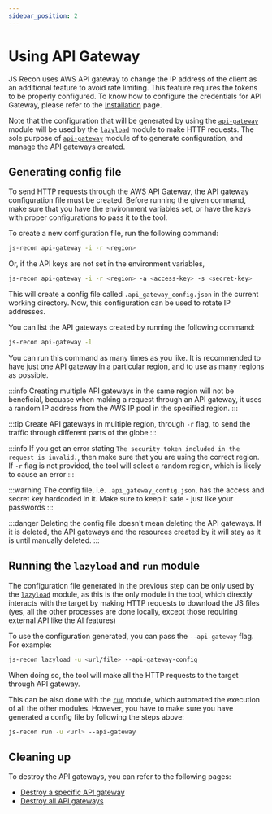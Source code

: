 ```yaml
---
sidebar_position: 2
---
```


# Using API Gateway

JS Recon uses AWS API gateway to change the IP address of the client as an additional feature to avoid rate limiting. This feature requires the tokens to be properly configured. To know how to configure the credentials for API Gateway, please refer to the [Installation](../installation.md#aws-api-gateway-used-to-rotate-ip-address-optional) page.

Note that the configuration that will be generated by using the [`api-gateway`](../modules/api-gateway.md) module will be used by the [`lazyload`](../modules/lazyload.md) module to make HTTP requests. The sole purpose of [`api-gateway`](../modules/api-gateway.md) module of to generate configuration, and manage the API gateways created.

## Generating config file

To send HTTP requests through the AWS API Gateway, the API gateway configuration file must be created. Before running the given command, make sure that you have the environment variables set, or have the keys with proper configurations to pass it to the tool.

To create a new configuration file, run the following command:

```bash
js-recon api-gateway -i -r <region>
```

Or, if the API keys are not set in the environment variables,

```bash
js-recon api-gateway -i -r <region> -a <access-key> -s <secret-key>
```

This will create a config file called `.api_gateway_config.json` in the current working directory. Now, this configuration can be used to rotate IP addresses.

You can list the API gateways created by running the following command:
```bash
js-recon api-gateway -l
```

You can run this command as many times as you like. It is recommended to have just one API gateway in a particular region, and to use as many regions as possible. 

:::info
Creating multiple API gateways in the same region will not be beneficial, becuase when making a request through an API gateway, it uses a random IP address from the AWS IP pool in the specified region.
:::

:::tip
Create API gateways in multiple region, through `-r` flag, to send the traffic through different parts of the globe
:::

:::info
If you get an error stating `The security token included in the request is invalid.`, then make sure that you are using the correct region. If `-r` flag is not provided, the tool will select a random region, which is likely to cause an error
:::

:::warning
The config file, i.e. `.api_gateway_config.json`, has the access and secret key hardcoded in it. Make sure to keep it safe - just like your passwords
:::

:::danger
Deleting the config file doesn't mean deleting the API gateways. If it is deleted, the API gateways and the resources created by it will stay as it is until manually deleted.
:::

## Running the `lazyload` and `run` module
The configuration file generated in the previous step can be only used by the [`lazyload`](../modules/lazyload.md) module, as this is the only module in the tool, which directly interacts with the target by making HTTP requests to download the JS files (yes, all the other processes are done locally, except those requiring external API like the AI features)

To use the configuration generated, you can pass the `--api-gateway` flag. For example:
```bash
js-recon lazyload -u <url/file> --api-gateway-config
```

When doing so, the tool will make all the HTTP requests to the target through API gateway.

This can be also done with the [`run`](../modules/run.md) module, which automated the execution of all the other modules. However, you have to make sure you have generated a config file by following the steps above:
```bash
js-recon run -u <url> --api-gateway
```

## Cleaning up

To destroy the API gateways, you can refer to the following pages:
- [Destroy a specific API gateway](../modules/api-gateway.md#destroy-an-api)
- [Destroy all API gateways](../modules/api-gateway.md#destroy-all-apis)